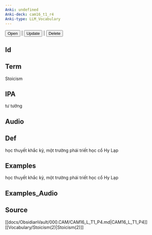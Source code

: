 ```yaml
---
Anki: undefined
Anki-deck: cam16_t1_r4
Anki-type: LLM_Vocabulary
---
```

<button class="anki-btn-open">Open</button> | <button class="anki-btn-update">Update</button> | <button class="anki-btn-delete">Delete</button>

## Id

## Term
Stoicism
## IPA
tư tưởng

## Audio

## Def
học thuyết khắc kỷ, một trường phái triết học cổ Hy Lạp
## Examples
học thuyết khắc kỷ, một trường phái triết học cổ Hy Lạp
## Examples_Audio

## Source
 [[docs/ObsidianVault/000.CAM/CAM16_L_T1_P4.md|CAM16_L_T1_P4]]
[[Vocabulary/Stoicism(2)|Stoicism(2)]]